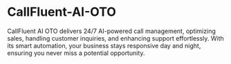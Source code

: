 # CallFluent-AI-OTO
CallFluent AI OTO delivers 24/7 AI-powered call management, optimizing sales, handling customer inquiries, and enhancing support effortlessly. With its smart automation, your business stays responsive day and night, ensuring you never miss a potential opportunity.
